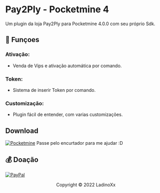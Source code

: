 # Pay2Ply - Pocketmine 4
 
Um plugin da loja Pay2Ply para Pocketmine 4.0.0 com seu próprio Sdk.
 
## 🔧 Funçoes
 
### Ativação:
- Venda de Vips e ativação automática por comando.
 
### Token:
- Sistema de inserir Token por comando.

### Customização:
- Plugin fácil de entender, com varias customizações.

## Download
 
[![Pocketmine](https://img.shields.io/badge/Pocketmine-0078D6?style=for-the-badge&logo=PHP&logoColor=white)](http://usheethe.com/bWQr) Passe pelo encurtador para me ajudar :D 
 
## 💰 Doação
[![PayPal](https://img.shields.io/badge/PayPal-00457C?style=for-the-badge&logo=paypal&logoColor=white)](https://www.paypal.com/donate/?business=54AA4UPXZB2TE&no_recurring=0&item_name=Doar+para+ajudar+com+meus+trabalhos+de+programa%C3%A7%C3%A3o+do+meu+github.&currency_code=BRL)
 
<p align="center">Copyright © 2022 LadinoXx</p>
